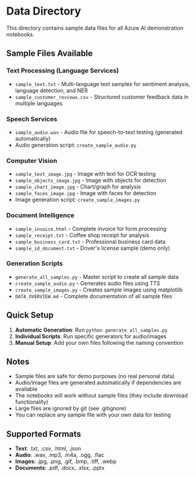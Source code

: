 # Data Directory

This directory contains sample data files for all Azure AI demonstration notebooks.

## Sample Files Available

### Text Processing (Language Services)
- `sample_text.txt` - Multi-language text samples for sentiment analysis, language detection, and NER
- `sample_customer_reviews.csv` - Structured customer feedback data in multiple languages

### Speech Services
- `sample_audio.wav` - Audio file for speech-to-text testing (generated automatically)
- Audio generation script: `create_sample_audio.py`

### Computer Vision
- `sample_text_image.jpg` - Image with text for OCR testing
- `sample_objects_image.jpg` - Image with objects for detection
- `sample_chart_image.jpg` - Chart/graph for analysis
- `sample_faces_image.jpg` - Image with faces for detection
- Image generation script: `create_sample_images.py`

### Document Intelligence
- `sample_invoice.html` - Complete invoice for form processing
- `sample_receipt.txt` - Coffee shop receipt for analysis
- `sample_business_card.txt` - Professional business card data
- `sample_id_document.txt` - Driver's license sample (demo only)

### Generation Scripts
- `generate_all_samples.py` - Master script to create all sample data
- `create_sample_audio.py` - Generates audio files using TTS
- `create_sample_images.py` - Creates sample images using matplotlib
- `DATA_OVERVIEW.md` - Complete documentation of all sample files

## Quick Setup

1. **Automatic Generation**: Run `python generate_all_samples.py`
2. **Individual Scripts**: Run specific generators for audio/images
3. **Manual Setup**: Add your own files following the naming convention

## Notes

- Sample files are safe for demo purposes (no real personal data)
- Audio/image files are generated automatically if dependencies are available
- The notebooks will work without sample files (they include download functionality)
- Large files are ignored by git (see .gitignore)
- You can replace any sample file with your own data for testing

## Supported Formats

- **Text**: .txt, .csv, .html, .json
- **Audio**: .wav, .mp3, .m4a, .ogg, .flac
- **Images**: .jpg, .png, .gif, .bmp, .tiff, .webp
- **Documents**: .pdf, .docx, .xlsx, .pptx
